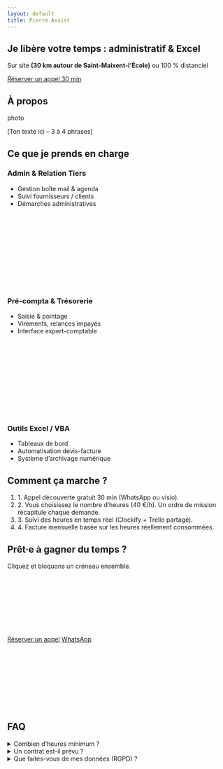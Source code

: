 ```yaml
---
layout: default
title: Pierre Assist
---
```


<section id="intro" class="pt-32 pb-24 bg-hero-gradient text-center">
  <h1 class="text-4xl sm:text-5xl font-extrabold mb-4">
    Je libère votre temps : <span class="text-gray-200">administratif &amp; Excel</span>
  </h1>
  <p class="mb-8 text-lg">
    Sur site <strong>(30 km autour de Saint-Maixent-l’École)</strong> ou 100 % distanciel
  </p>
  <a href="#cta" class="px-8 py-3 bg-gray-100 text-slate-900 font-semibold rounded-full shadow hover:bg-white">
    Réserver un appel 30 min
  </a>
</section>

<section id="about" class="py-24 text-center text-white bg-[url('/assets/desk.jpg')] bg-cover bg-center bg-fixed relative">
  <div class="py-20 container mx-auto px-4 max-w-3xl text-center" data-aos="fade-up">
  <div class="absolute inset-0 bg-gradient-to-br from-indigo-700/80 to-violet-800/80"></div>
  <div class="relative z-10">
<h2 class="text-3xl font-bold mb-6">À propos</h2>
<div class="mx-auto mb-6 w-32 h-32 rounded-full bg-slate-800 flex items-center justify-center text-gray-500">photo</div>
<p class="text-gray-300">[Ton texte ici&nbsp;– 3&nbsp;à&nbsp;4 phrases]</p>
  </div>
  </div>
</section>

<section id="about2" class="py-20 container mx-auto px-4 max-w-3xl text-center" data-aos="fade-up">

</section>

<section id="services" class="py-20 container mx-auto px-4">
  <h2 class="text-3xl font-bold text-center mb-12">Ce que je prends en charge</h2>

  <div class="grid md:grid-cols-3 gap-6">
    <!-- carte -->
    <div class="bg-slate-800 rounded-lg p-6 transition hover:-translate-y-1 hover:shadow-lg">
  <i data-lucide="inbox" class="w-8 h-8 text-indigo-400 mb-4"></i>
  <h3 class="text-xl font-semibold mb-2">Admin &amp; Relation Tiers</h3>
      <ul class="list-disc list-inside text-gray-300">
        <li>Gestion boîte mail &amp; agenda</li>
        <li>Suivi fournisseurs / clients</li>
        <li>Démarches administratives</li>
      </ul>
    </div>
    <div class="bg-slate-800 rounded-lg p-6">
      <br><svg class="bg-slate-800 rounded-lg p-6 transition hover:-translate-y-1 hover:shadow-lg" fill="none" stroke="currentColor" stroke-width="2"><use href="https://unpkg.com/lucide-static@latest/icons/layers.svg#icon"/></svg>
      <h3 class="text-xl font-semibold mb-2">Pré-compta &amp; Trésorerie</h3>
      <ul class="list-disc list-inside text-gray-300">
        <li>Saisie &amp; pointage</li>
        <li>Virements, relances impayés</li>
        <li>Interface expert-comptable</li>
      </ul>
    </div>
    <div class="bg-slate-800 rounded-lg p-6">
      <br><svg class="bg-slate-800 rounded-lg p-6 transition hover:-translate-y-1 hover:shadow-lg" fill="none" stroke="currentColor" stroke-width="2"><use href="https://unpkg.com/lucide-static@latest/icons/file-spreadsheet.svg#icon"/></svg>
      <h3 class="text-xl font-semibold mb-2">Outils Excel / VBA</h3>
      <ul class="list-disc list-inside text-gray-300">
        <li>Tableaux de bord</li>
        <li>Automatisation devis-facture</li>
        <li>Système d’archivage numérique</li>
      </ul>
    </div>
  </div>
</section>

<section id="process" class="py-16 bg-slate-800">
  <div class="container mx-auto px-4">
    <h2 class="text-3xl font-bold mb-8 text-center">Comment ça marche ?</h2>
    <ol class="space-y-4 max-w-3xl mx-auto">
      <li><span class="font-semibold text-indigo-400">1.</span> Appel découverte gratuit 30 min (WhatsApp ou visio).</li>
      <li><span class="font-semibold text-indigo-400">2.</span> Vous choisissez le nombre d’heures (40 €/h). Un ordre de mission récapitule chaque demande.</li>
      <li><span class="font-semibold text-indigo-400">3.</span> Suivi des heures en temps réel (Clockify + Trello partagé).</li>
      <li><span class="font-semibold text-indigo-400">4.</span> Facture mensuelle basée sur les heures réellement consommées.</li>
    </ol>
  </div>
</section>

<section id="cta" class="py-20 text-center">
  <h2 class="text-3xl font-bold mb-4">Prêt·e à gagner du temps&nbsp;?</h2>
  <p class="mb-8">Cliquez et bloquons un créneau ensemble.</p>
  <div class="flex flex-col sm:flex-row justify-center items-center gap-4">
    <a href="https://calendly.com/…" class="px-6 py-3 bg-indigo-500 rounded-full font-semibold hover:bg-indigo-600">Réserver un appel</a>
    <a href="https://wa.me/33600000000" class="px-6 py-3 border border-indigo-400 rounded-full hover:bg-indigo-600 hover:border-transparent">WhatsApp</a>
    <a href="mailto:contact@pierreassist.fr" class="inline-flex items-center gap-2 text-gray-300 hover:text-white">
      <svg class="h-5 w-5" …>contact@pierreassist.fr</svg></a>
    <a href="https://www.linkedin.com/in/tonprofil" class="text-gray-300 hover:text-white">
      <svg class="h-5 w-5" …>…</svg>
    </a>
  </div>
</section>

<section id="faq" class="py-16 bg-slate-800" data-aos="fade-up">
  <div class="container mx-auto px-4 max-w-3xl">
    <h2 class="text-2xl font-bold mb-6 text-center">FAQ</h2>
    <details class="mb-4">
      <summary class="cursor-pointer font-semibold">Combien d’heures minimum&nbsp;?</summary>
      <p class="mt-2 text-gray-300">Je facture à l’heure. Aucune quantité minimale&nbsp;; vous ne payez que le temps réellement consommé.</p>
    </details>
    <details class="mb-4"><summary class="cursor-pointer font-semibold">Un contrat est-il prévu&nbsp;?
    </summary>
      <p class="mt-2 text-gray-300">Oui : une lettre de mission-cadre + un ordre de mission par demande. Pas de surprise tarifaire.</p></details><details><summary class="cursor-pointer font-semibold">Que faites-vous de mes données (RGPD)&nbsp;?</summary><p class="mt-2 text-gray-300">Accès chiffré via Bitwarden, stockage OneDrive UE, destruction à la fin de mission. Voir CGV § 6.</p>
      </details>
  </div>
</section>
